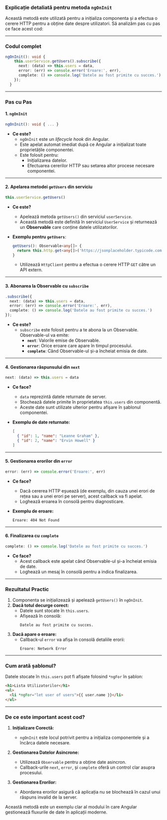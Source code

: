 ### **Explicație detaliată pentru metoda `ngOnInit`**

Această metodă este utilizată pentru a inițializa componenta și a efectua o cerere HTTP pentru a obține date despre utilizatori. Să analizăm pas cu pas ce face acest cod:

---

### **Codul complet**

```typescript
ngOnInit(): void {
    this.userService.getUsers().subscribe({
      next: (data) => this.users = data,
      error: (err) => console.error('Eroare:', err),
      complete: () => console.log('Datele au fost primite cu succes.')
    });
  }
```

---

### **Pas cu Pas**

#### **1. `ngOnInit`**
```typescript
ngOnInit(): void { ... }
```

- **Ce este?**
  - `ngOnInit` este un *lifecycle hook* din Angular.
  - Este apelat automat imediat după ce Angular a inițializat toate proprietățile componentei.
  - Este folosit pentru:
    - Inițializarea datelor.
    - Efectuarea cererilor HTTP sau setarea altor procese necesare componentei.

---

#### **2. Apelarea metodei `getUsers` din serviciu**
```typescript
this.userService.getUsers()
```

- **Ce este?**
  - Apelează metoda `getUsers()` din serviciul `userService`.
  - Această metodă este definită în serviciul `UserService` și returnează un **Observable** care conține datele utilizatorilor.

- **Exemplu pentru `getUsers`**:
  ```typescript
  getUsers(): Observable<any[]> {
    return this.http.get<any[]>('https://jsonplaceholder.typicode.com/users');
  }
  ```
  - Utilizează `HttpClient` pentru a efectua o cerere HTTP `GET` către un API extern.

---

#### **3. Abonarea la Observable cu `subscribe`**
```typescript
.subscribe({
  next: (data) => this.users = data,
  error: (err) => console.error('Eroare:', err),
  complete: () => console.log('Datele au fost primite cu succes.')
});
```

- **Ce este?**
  - `subscribe` este folosit pentru a te abona la un Observable. Observable-ul va emite:
    - **`next`**: Valorile emise de Observable.
    - **`error`**: Orice eroare care apare în timpul procesului.
    - **`complete`**: Când Observable-ul și-a încheiat emisia de date.

---

#### **4. Gestionarea răspunsului din `next`**
```typescript
next: (data) => this.users = data
```

- **Ce face?**
  - `data` reprezintă datele returnate de server.
  - Stochează datele primite în proprietatea `this.users` din componentă.
  - Aceste date sunt utilizate ulterior pentru afișare în șablonul componentei.

- **Exemplu de date returnate:**
  ```json
  [
    { "id": 1, "name": "Leanne Graham" },
    { "id": 2, "name": "Ervin Howell" }
  ]
  ```

---

#### **5. Gestionarea erorilor din `error`**
```typescript
error: (err) => console.error('Eroare:', err)
```

- **Ce face?**
  - Dacă cererea HTTP eșuează (de exemplu, din cauza unei erori de rețea sau a unei erori pe server), acest callback va fi apelat.
  - Loghează eroarea în consolă pentru diagnosticare.

- **Exemplu de eroare:**
  ```plaintext
  Eroare: 404 Not Found
  ```

---

#### **6. Finalizarea cu `complete`**
```typescript
complete: () => console.log('Datele au fost primite cu succes.')
```

- **Ce face?**
  - Acest callback este apelat când Observable-ul și-a încheiat emisia de date.
  - Loghează un mesaj în consolă pentru a indica finalizarea.

---

### **Rezultatul Practic**

1. Componenta se inițializează și apelează `getUsers()` în `ngOnInit`.
2. **Dacă totul decurge corect:**
   - Datele sunt stocate în `this.users`.
   - Afișează în consolă:
     ```plaintext
     Datele au fost primite cu succes.
     ```
3. **Dacă apare o eroare:**
   - Callback-ul `error` va afișa în consolă detaliile erorii:
     ```plaintext
     Eroare: Network Error
     ```

---

### **Cum arată șablonul?**

Datele stocate în `this.users` pot fi afișate folosind `*ngFor` în șablon:

```html
<h1>Lista Utilizatorilor</h1>
<ul>
  <li *ngFor="let user of users">{{ user.name }}</li>
</ul>
```

---

### **De ce este important acest cod?**

1. **Inițializare Corectă:**
   - `ngOnInit` este locul potrivit pentru a inițializa componentele și a încărca datele necesare.

2. **Gestionarea Datelor Asincrone:**
   - Utilizează `Observable` pentru a obține date asincron.
   - Callback-urile `next`, `error`, și `complete` oferă un control clar asupra procesului.

3. **Gestionarea Erorilor:**
   - Abordarea erorilor asigură că aplicația nu se blochează în cazul unui răspuns invalid de la server.

Această metodă este un exemplu clar al modului în care Angular gestionează fluxurile de date în aplicații moderne.
